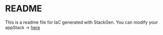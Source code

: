 # README
This is a readme file for IaC generated with StackGen.
You can modify your appStack -> [here](http://main.dev.stackgen.com/appstacks/33de8bdf-880f-4a5b-9d73-00a62713377a)
